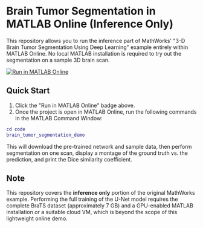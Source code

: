 # Brain Tumor Segmentation in MATLAB Online (Inference Only)

This repository allows you to run the inference part of MathWorks' "3-D Brain Tumor Segmentation Using Deep Learning" example entirely within MATLAB Online. No local MATLAB installation is required to try out the segmentation on a sample 3D brain scan.

[![Run in MATLAB Online](https://img.shields.io/badge/Run%20in-MATLAB%20Online-orange?logo=MathWorks)](https://matlab.mathworks.com/open/github/v1?repo=CuteLoop/BrainTumorDetection-Matlab&project=project/BrainTumorSegmentation.prj)


## Quick Start

1. Click the "Run in MATLAB Online" badge above.
2. Once the project is open in MATLAB Online, run the following commands in the MATLAB Command Window:

```matlab
cd code
brain_tumor_segmentation_demo
```

This will download the pre-trained network and sample data, then perform segmentation on one scan, display a montage of the ground truth vs. the prediction, and print the Dice similarity coefficient.

## Note

This repository covers the **inference only** portion of the original MathWorks example. Performing the full training of the U-Net model requires the complete BraTS dataset (approximately 7 GB) and a GPU-enabled MATLAB installation or a suitable cloud VM, which is beyond the scope of this lightweight online demo. 
